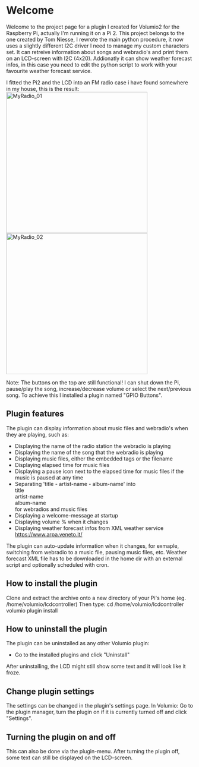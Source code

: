 # Welcome

Welcome to the project page for a plugin I created for Volumio2 for the Raspberry Pi, actually I'm running it on a Pi 2.
This project belongs to the one created by Tom Niesse, I rewrote the main python procedure, it now uses a slightly different I2C driver I need to manage my custom characters set.
It can retreive information about songs and webradio's and print them on an LCD-screen with I2C (4x20).
Addionatly it can show weather forecast infos, in this case you need to edit the python script to work with your favourite weather forecast service.

I fitted the Pi2 and the LCD into an FM radio case i have found somewhere in my house, this is the result:
<img width="380px" src='https://user-images.githubusercontent.com/20586835/85121964-16d85880-b226-11ea-9532-93dd40dd7e59.jpg' alt='MyRadio_01'><br>
<img width="380px" src='https://user-images.githubusercontent.com/20586835/85121980-2061c080-b226-11ea-9343-be43a803f042.jpg' alt="MyRadio_02">

Note: The buttons on the top are still functional! I can shut down the Pi, pause/play the song, increase/decrease volume or select the next/previous song. To achieve this I installed a plugin named "GPIO Buttons".

## Plugin features

The plugin can display information about music files and webradio's when they are playing, such as:
  - Displaying the name of the radio station the webradio is playing
  - Displaying the name of the song that the webradio is playing
  - Displaying music files, either the embedded tags or the filename
  - Displaying elapsed time for music files
  - Displaying a pause icon next to the elapsed time for music files if the music is paused at any time
  - Separating 'title - artist-name - album-name' into<br>title<br>artist-name<br>album-name<br>for webradios and music files
  - Displaying a welcome-message at startup
  - Displaying volume % when it changes
  - Displaying weather forecast infos from XML weather service https://www.arpa.veneto.it/

The plugin can auto-update information when it changes, for exmaple, switching from webradio to a music file, pausing music files, etc.
Weather forecast XML file has to be downloaded in the home dir with an external script and optionally scheduled with cron.

## How to install the plugin

Clone and extract the archive onto a new directory of your Pi's home (eg. /home/volumio/lcdcontroller)
Then type: 
cd /home/volumio/lcdcontroller
volumio plugin install

## How to uninstall the plugin

The plugin can be uninstalled as any other Volumio plugin:
- Go to the installed plugins and click "Uninstall"

After uninstalling, the LCD might still show some text and it will look like it froze.

## Change plugin settings

The settings can be changed in the plugin's settings page. In Volumio: Go to the plugin manager, turn the plugin on if it is currently turned off and click "Settings".

## Turning the plugin on and off

This can also be done via the plugin-menu. After turning the plugin off, some text can still be displayed on the LCD-screen.
